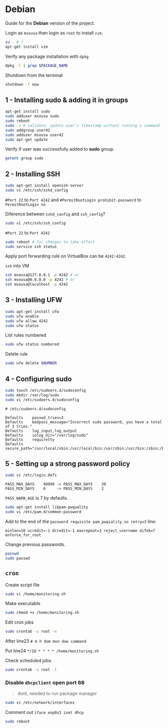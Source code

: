 # Debian

Guide for the **Debian** version of the project.

Login as `msousa` then login as `root` to install `vim`.

```bash
su - # ?
apt-get install vim
```

Verify any package installation with `dpkg`

```bash
dpkg -l | grep $PACKAGE_NAME
```

Shutdown from the terminal

```bash
shutdown -f now
```

## 1 - Installing sudo & adding it in groups

```bash
apt-get install sudo
sudo adduser msousa sudo
sudo reboot
sudo -v # validate: update user's timestamp without running a command
sudo addgroup user42
sudo adduser msousa user42
sudo apt-get update
```

Verify if user was successfully added to **sudo** group.

```bash
getent group sudo
```

## 2 - Installing SSH

```bash
sudo apt-get install openssh-server
sudo vi /etc/ssh/sshd_config
```

`#Port 22` to `Port 4242` and
`#PermitRootLogin prohibit-password` to `PermitRootLogin no`

Diference between `sshd_config` and `ssh_config`?

```bash
sudo vi /etc/ssh/ssh_config
```

`#Port 22` to `Port 4242`

```bash
sudo reboot # for changes to take effect
sudo service ssh status
```

Apply port forwarding rule on VirtualBox can be `4242:4242`.

`ssh` into VM

```bash
ssh msousa@127.0.0.1 -p 4242 # or
ssh msousa@0.0.0.0 -p 4242 # or
ssh msousa@localhost -p 4242
```

## 3 - Installing UFW

```bash
sudo apt-get install ufw
sudo ufw enable
sudo ufw allow 4242
sudo ufw status
```

List rules numbered

```bash
sudo ufw status numbered
```

Delete rule

```bash
sudo ufw delete $NUMBER
```

## 4 - Configuring sudo

```bash
sudo touch /etc/sudoers.d/sudoconfig
sudo mkdir /var/log/sudo
sudo vi /etc/sudoers.d/sudoconfig
```

`# /etc/sudoers.d/sudoconfig`

```
Defaults    passwd_tries=3
Defaults    badpass_message="Incorrect sudo password, you have a total of 3 tries."
Defaults    log_input,log_output
Defaults    iolog_dir="/var/log/sudo"
Defaults    requiretty
Defaults    secure_path="/usr/local/sbin:/usr/local/bin:/usr/sbin:/usr/bin:/sbin:/bin:/snap/bin"
```

## 5 - Setting up a strong password policy

```bash
sudo vi /etc/login.defs
```

```
PASS_MAX_DAYS    99999 -> PASS_MAX_DAYS    30
PASS_MIN_DAYS    0     -> PASS_MIN_DAYS    2
```

`PASS_WARN_AGE` is 7 by defaults.

```bash
sudo apt-get install libpam-pwquality
sudo vi /etc/pam.d/common-password
```

Add to the end of the `password requisite pam_pwqiality.so retry=3` line:

```
minlen=10 ucredit=-1 dcredit=-1 maxrepeat=3 reject_username difok=7 enforce_for_root
```

Change previous passwords.

```bash
passwd
sudo passwd
```

## `cron`

Create script file

```bash
sudo vi /home/monitoring.sh
```

Make executable

```bash
sudo chmod +x /home/monitoring.sh
```

Edit cron jobs

```bash
sudo crontab -u root -e
```

After line23 `# m h dom mon dow command`

Put line24 `*/10 * * * * /home/monitoring.sh`

Check scheduled jobs

```bash
sudo crontab -u root -l
```

### Disable `dhcpclient` open port 68

> dont, needed to run package manager

```bash
sudo vi /etc/network/interfaces
```

Comment out `iface enp0s3 inet dhcp`

```bash
sudo reboot
```
